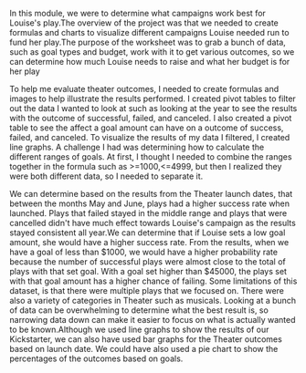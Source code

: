 In this module, we were to determine what campaigns work best for Louise's play.The overview of the project was that we needed to create formulas and charts to visualize different campaigns Louise needed run to fund her play.The purpose of the worksheet was to grab a bunch of data, such as goal types and budget, work with it to get various outcomes, so we can determine how much Louise needs to raise and what her budget is for her play



To help me evaluate theater outcomes, I needed to create formulas and images to help illustrate the results performed. I created pivot tables to filter out the data I wanted to look at such as looking at the year to see the results with the outcome of successful, failed, and canceled. I also created a pivot table to see the affect a goal amount can have on a outcome of success, failed, and canceled. To visualize the results of my data I filtered, I created line graphs. A challenge I had was determining how to calculate the different ranges of goals. At first, I thought I needed to combine the ranges together in the formula such as >=1000,<=4999, but then I realized they were both different data, so I needed to separate it.



We can determine based on the results from the Theater launch dates, that between the months May and June, plays had a higher success rate when launched. Plays that failed stayed in the middle range and plays that were cancelled didn't have much effect towards Louise's campaign as the results stayed consistent all year.We can determine that if Louise sets a low goal amount, she would have a higher success rate. From the results, when we have a goal of less than $1000, we would have a higher probability rate because the number of successful plays were almost close to the total of plays with that set goal. With a goal set higher than $45000, the plays set with that goal amount has a higher chance of failing. Some limitations of this dataset, is that there were multiple plays that we focused on. There were also a variety of categories in Theater such as musicals. Looking at a bunch of data can be overwhelming to determine what the best result is, so narrowing data down can make it easier to focus on what is actually wanted to be known.Although we used line graphs to show the results of our Kickstarter, we can also have used bar graphs for the Theater outcomes based on launch date. We could have also used a pie chart to show the percentages of the outcomes based on goals.